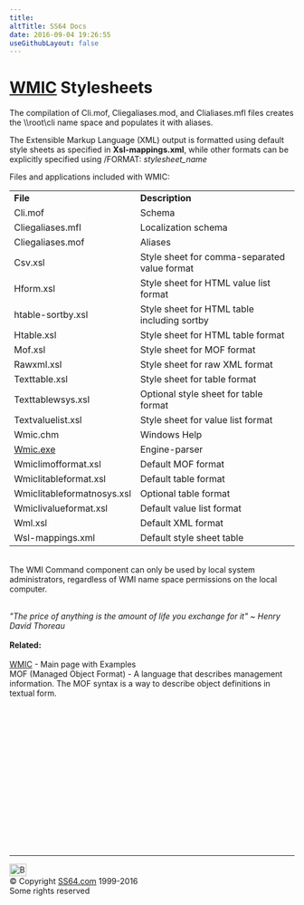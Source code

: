 ```yaml
---
title:
altTitle: SS64 Docs
date: 2016-09-04 19:26:55
useGithubLayout: false
---
```

<!-- #BeginLibraryItem "/Library/head_nt.lbi" --><!-- #EndLibraryItem --><h1><a href="wmic.html">WMIC</a> Stylesheets </h1>
<p> The compilation of Cli.mof, Cliegaliases.mod, and Clialiases.mfl files creates the<span class="code"> \\root\cli</span> name space and populates it with aliases. </p>
<p>The Extensible Markup Language (XML) output is formatted using default style sheets as specified in <b>Xsl-mappings.xml</b>, while other formats can be explicitly specified using <span class="code">/FORMAT: <i>stylesheet_name</i></span></p>
<p>Files and applications included with WMIC:</p>
<table>
<tbody><tr>
<td><b>File</b></td>
<td><b>Description</b></td>
</tr>
<tr>
<td>Cli.mof</td>
<td>Schema</td>
</tr>
<tr>
<td>Cliegaliases.mfl</td>
<td>Localization schema</td>
</tr>
<tr>
<td>Cliegaliases.mof </td>
<td>Aliases</td>
</tr>
<tr>
<td>Csv.xsl </td>
<td>Style sheet for comma-separated value format</td>
</tr>
<tr>
<td>Hform.xsl</td>
<td>Style sheet for HTML value list format</td>
</tr>
<tr>
<td>htable-sortby.xsl</td>
<td>Style sheet for HTML table including sortby</td>
</tr>
<tr>
<td>Htable.xsl </td>
<td>Style sheet for HTML table format</td>
</tr>
<tr>
<td>Mof.xsl</td>
<td>Style sheet for MOF format</td>
</tr>
<tr>
<td>Rawxml.xsl</td>
<td>Style sheet for raw XML format</td>
</tr>
<tr>
<td>Texttable.xsl </td>
<td>Style sheet for table format</td>
</tr>
<tr>
<td>Texttablewsys.xsl</td>
<td>Optional style sheet for table format</td>
</tr>
<tr>
<td>Textvaluelist.xsl</td>
<td>Style sheet for value list format</td>
</tr>
<tr>
<td>Wmic.chm</td>
<td>Windows Help</td>
</tr>
<tr>
<td><a href="wmic.html">Wmic.exe</a></td>
<td>Engine-parser</td>
</tr>
<tr>
<td>Wmiclimofformat.xsl</td>
<td>Default MOF format</td>
</tr>
<tr>
<td>Wmiclitableformat.xsl</td>
<td>Default table format</td>
</tr>
<tr>
<td>Wmiclitableformatnosys.xsl</td>
<td>Optional table format</td>
</tr>
<tr>
<td>Wmiclivalueformat.xsl</td>
<td>Default value list format</td>
</tr>
<tr>
<td>Wml.xsl</td>
<td>Default XML format</td>
</tr>
<tr>
<td>Wsl-mappings.xml</td>
<td>Default style sheet table</td>
</tr>
</tbody></table>
<p><br>
The WMI Command component can only be used by local system administrators, regardless of WMI name space permissions on the local computer. <br>
<br>


  <i class="quote">"The price of anything is the amount of life you exchange for
  it" ~ Henry David Thoreau</i><br>
  <br>
  <b>Related:</b><br>
  <br>
  <a href="wmic.html">WMIC</a> - Main page with Examples<br>
MOF (Managed Object Format) - A language that describes management
  information. The MOF syntax is a way to
describe object definitions in textual form.</p><!-- #BeginLibraryItem "/Library/foot_nt.lbi" --><p>
<!-- windows300 -->
<ins class="adsbygoogle" style="display:inline-block;width:300px;height:250px" data-ad-client="ca-pub-6140977852749469" data-ad-slot="7649547908"></ins>
<script>
(adsbygoogle = window.adsbygoogle || []).push({});
</script></p>
<hr>
<div id="bl" class="footer"><a href="wmicstylesheets.html#"><img src="../images/top.png" width="30" height="22" alt="Back to the Top"></a></div>
<div id="br" class="footer, tagline">© Copyright <a href="http://ss64.com/">SS64.com</a> 1999-2016<br>
Some rights reserved</div><!-- #EndLibraryItem -->

